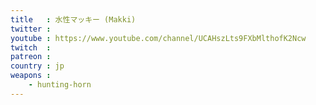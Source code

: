 ```yaml
---
title   : 水性マッキー (Makki)
twitter : 
youtube : https://www.youtube.com/channel/UCAHszLts9FXbMlthofK2Ncw
twitch  : 
patreon : 
country : jp
weapons :
    - hunting-horn
---
```


